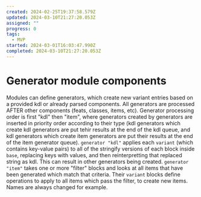 ```yaml
---
created: 2024-02-25T19:37:58.579Z
updated: 2024-03-10T21:27:20.053Z
assigned: ""
progress: 0
tags:
  - MVP
started: 2024-03-01T16:03:47.990Z
completed: 2024-03-10T21:27:20.053Z
---
```


# Generator module components

Modules can define generators, which create new variant entries based on a provided kdl or already parsed components.
All generators are processed AFTER other components (feats, classes, items, etc). Generator processing order is first "kdl" then "item", where generators created by generators are inserted in priority order according to their type (kdl generators which create kdl generators are put tehir results at the end of the kdl queue, and kdl generators which create item generators are put their results at the end of the item generator queue).
`generator "kdl"` applies each `variant` (which contains key-value pairs) to all of the stringify versions of each block inside `base`, replacing keys with values, and then reinterpretting that replaced string as kdl. This can result in other generators being created.
`generator "item"` takes one or more "filter" blocks and looks at all items that have been generated which match that criteria. Their `variant` blocks define operations to apply to all items which pass the filter, to create new items. Names are always changed for example.
